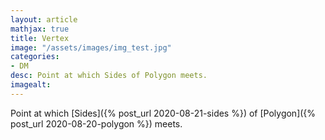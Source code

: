 ```yaml
---
layout: article
mathjax: true
title: Vertex
image: "/assets/images/img_test.jpg"
categories:
- DM
desc: Point at which Sides of Polygon meets. 
imagealt: 
---
```


Point at which [Sides]({% post_url 2020-08-21-sides %}) of [Polygon]({% post_url 2020-08-20-polygon %}) meets.